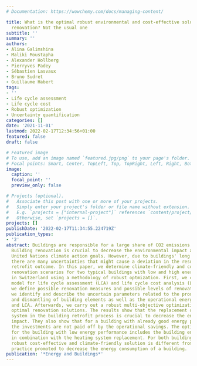 ```yaml
---
# Documentation: https://wowchemy.com/docs/managing-content/

title: What is the optimal robust environmental and cost-effective solution for building
  renovation? Not the usual one
subtitle: ''
summary: ''
authors:
- Alina Galimshina
- Maliki Moustapha
- Alexander Hollberg
- Pierryves Padey
- Sébastien Lasvaux
- Bruno Sudret
- Guillaume Habert
tags:
- ''
- Life cycle assessment
- Life cycle cost
- Robust optimization
- Uncertainty quantification
categories: []
date: '2021-11-01'
lastmod: 2022-02-17T12:34:56+01:00
featured: false
draft: false

# Featured image
# To use, add an image named `featured.jpg/png` to your page's folder.
# Focal points: Smart, Center, TopLeft, Top, TopRight, Left, Right, BottomLeft, Bottom, BottomRight.
image:
  caption: ''
  focal_point: ''
  preview_only: false

# Projects (optional).
#   Associate this post with one or more of your projects.
#   Simply enter your project's folder or file name without extension.
#   E.g. `projects = ["internal-project"]` references `content/project/deep-learning/index.md`.
#   Otherwise, set `projects = []`.
projects: []
publishDate: '2022-02-17T11:34:55.224719Z'
publication_types:
- '2'
abstract: Buildings are responsible for a large share of CO2 emissions in the world.
  Building renovation is crucial to decrease the environmental impact and meet the
  United Nations climate action goals. However, due to buildings' long service lives,
  there are many uncertainties that might cause a deviation in the results of a predicted
  retrofit outcome. In this paper, we determine climate-friendly and cost-effective
  renovation scenarios for two typical buildings with low and high energy performance
  in Switzerland using a methodology of robust optmization. First, we create an integrated
  model for life cycle assessment (LCA) and life cycle cost analysis (LCCA). Second,
  we define possible renovation measures and possible levels of renovation. Third,
  we identify and describe the uncertain parameters related to the production, replacement
  and dismantling of building elements as well as the operational energy use in LCCA
  and LCA. Afterwards, we carry out a robust multi-objective optimization to identify
  optimal renovation solutions. The results show that the replacement of the heating
  system in the building retrofit process is crucial to decrease the environmental
  impact. They also show that for a building with already good energy performance,
  the investments are not paid off by the operational savings. The optimal solution
  for the building with low energy performance includes the building envelope renovation
  in combination with the heating system replacement. For both buildings, the optimal
  robust cost-effective and climate-friendly solution is different from the deep renovation
  practice promoted to decrease the energy consumption of a building.
publication: '*Energy and Buildings*'
---
```

